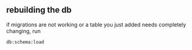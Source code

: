 #

## rebuilding the db

if migrations are not working or a table you just added needs completely changing, run

```
db:schema:load
```
